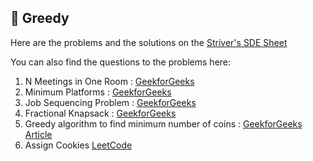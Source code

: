 ## 🐊 Greedy

Here are the problems and the solutions on the [Striver's SDE Sheet](https://takeuforward.org/interviews/strivers-sde-sheet-top-coding-interview-problems) 

You can also find the questions to the problems here: 
1. N Meetings in One Room : [GeekforGeeks](https://www.geeksforgeeks.org/problems/n-meetings-in-one-room-1587115620/1)
2. Minimum Platforms : [GeekforGeeks](https://www.geeksforgeeks.org/problems/minimum-platforms-1587115620/1)
3. Job Sequencing Problem : [GeekforGeeks](https://www.geeksforgeeks.org/problems/job-sequencing-problem-1587115620/1)
4. Fractional Knapsack : [GeekforGeeks](https://www.geeksforgeeks.org/problems/fractional-knapsack-1587115620/1)
5. Greedy algorithm to find minimum number of coins : [GeekforGeeks Article](https://www.geeksforgeeks.org/find-minimum-number-of-coins-that-make-a-change/)
6. Assign Cookies [LeetCode](https://leetcode.com/problems/assign-cookies/description/)
